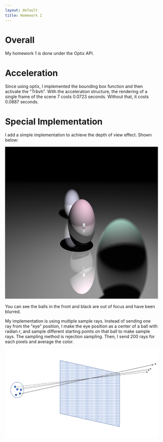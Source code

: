 ```yaml
---
layout: default
title: Homework 1
---
```


# Overall

My homework 1 is done under the Optix API.

# Acceleration 

Since using optix, I implemented the bounding box function and then activate the "Trbvh". With the acceleration structure, the rendering of a single frame of the scene 7 costs 0.0723 seconds. Without that, it costs 0.0887 seconds.

# Special Implementation

I add a simple implementation to achieve the depth of view effect. Shown below:
<div style="text-align:center"><img src="figures/hw1/fig1.png" width="897" height="501"  /></div>

You can see the balls in the front and black are out of focus and have been blurred.

My implementation is using multiple sample rays. Instead of sending one ray from the "eye" position, I make the eye position as a center of a ball with radian $r$, and sample different starting points on that ball to make sample rays. The sampling method is rejection sampling. Then, I send 200 rays for each pixels and average the color.

<div style="text-align:center"><img src="figures/hw1/fig2.png" width="594" height="295"  /></div>